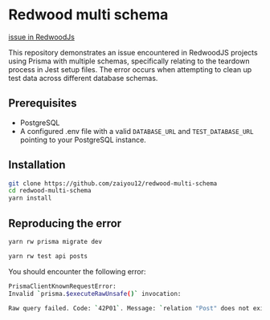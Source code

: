 # Redwood multi schema

[issue in RedwoodJs](https://github.com/redwoodjs/redwood/issues/10009)

This repository demonstrates an issue encountered in RedwoodJS projects using Prisma with multiple schemas, specifically relating to the teardown process in Jest setup files. The error occurs when attempting to clean up test data across different database schemas.

## Prerequisites

- PostgreSQL
- A configured .env file with a valid `DATABASE_URL` and `TEST_DATABASE_URL` pointing to your PostgreSQL instance.

## Installation

```bash
git clone https://github.com/zaiyou12/redwood-multi-schema
cd redwood-multi-schema
yarn install
```

## Reproducing the error

```bash
yarn rw prisma migrate dev

yarn rw test api posts
```

You should encounter the following error:

```bash
PrismaClientKnownRequestError:
Invalid `prisma.$executeRawUnsafe()` invocation:

Raw query failed. Code: `42P01`. Message: `relation "Post" does not exist`
```
